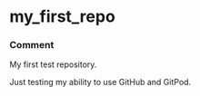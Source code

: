 # my_first_repo

<h3>Comment</h3>

My first test repository.

Just testing my ability to use GitHub and GitPod.

